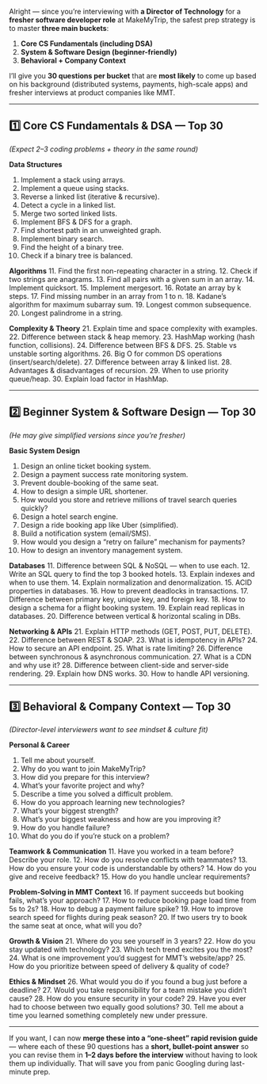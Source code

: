 Alright — since you’re interviewing with **a Director of Technology** for a **fresher software developer role** at MakeMyTrip, the safest prep strategy is to master **three main buckets**:

1. **Core CS Fundamentals (including DSA)**
2. **System & Software Design (beginner-friendly)**
3. **Behavioral + Company Context**

I’ll give you **30 questions per bucket** that are **most likely** to come up based on his background (distributed systems, payments, high-scale apps) and fresher interviews at product companies like MMT.

---

## **1️⃣ Core CS Fundamentals & DSA — Top 30**

*(Expect 2–3 coding problems + theory in the same round)*

**Data Structures**

1. Implement a stack using arrays.
2. Implement a queue using stacks.
3. Reverse a linked list (iterative & recursive).
4. Detect a cycle in a linked list.
5. Merge two sorted linked lists.
6. Implement BFS & DFS for a graph.
7. Find shortest path in an unweighted graph.
8. Implement binary search.
9. Find the height of a binary tree.
10. Check if a binary tree is balanced.

**Algorithms**
11. Find the first non-repeating character in a string.
12. Check if two strings are anagrams.
13. Find all pairs with a given sum in an array.
14. Implement quicksort.
15. Implement mergesort.
16. Rotate an array by k steps.
17. Find missing number in an array from 1 to n.
18. Kadane’s algorithm for maximum subarray sum.
19. Longest common subsequence.
20. Longest palindrome in a string.

**Complexity & Theory**
21. Explain time and space complexity with examples.
22. Difference between stack & heap memory.
23. HashMap working (hash function, collisions).
24. Difference between BFS & DFS.
25. Stable vs unstable sorting algorithms.
26. Big O for common DS operations (insert/search/delete).
27. Difference between array & linked list.
28. Advantages & disadvantages of recursion.
29. When to use priority queue/heap.
30. Explain load factor in HashMap.

---

## **2️⃣ Beginner System & Software Design — Top 30**

*(He may give simplified versions since you’re fresher)*

**Basic System Design**

1. Design an online ticket booking system.
2. Design a payment success rate monitoring system.
3. Prevent double-booking of the same seat.
4. How to design a simple URL shortener.
5. How would you store and retrieve millions of travel search queries quickly?
6. Design a hotel search engine.
7. Design a ride booking app like Uber (simplified).
8. Build a notification system (email/SMS).
9. How would you design a “retry on failure” mechanism for payments?
10. How to design an inventory management system.

**Databases**
11. Difference between SQL & NoSQL — when to use each.
12. Write an SQL query to find the top 3 booked hotels.
13. Explain indexes and when to use them.
14. Explain normalization and denormalization.
15. ACID properties in databases.
16. How to prevent deadlocks in transactions.
17. Difference between primary key, unique key, and foreign key.
18. How to design a schema for a flight booking system.
19. Explain read replicas in databases.
20. Difference between vertical & horizontal scaling in DBs.

**Networking & APIs**
21. Explain HTTP methods (GET, POST, PUT, DELETE).
22. Difference between REST & SOAP.
23. What is idempotency in APIs?
24. How to secure an API endpoint.
25. What is rate limiting?
26. Difference between synchronous & asynchronous communication.
27. What is a CDN and why use it?
28. Difference between client-side and server-side rendering.
29. Explain how DNS works.
30. How to handle API versioning.

---

## **3️⃣ Behavioral & Company Context — Top 30**

*(Director-level interviewers want to see mindset & culture fit)*

**Personal & Career**

1. Tell me about yourself.
2. Why do you want to join MakeMyTrip?
3. How did you prepare for this interview?
4. What’s your favorite project and why?
5. Describe a time you solved a difficult problem.
6. How do you approach learning new technologies?
7. What’s your biggest strength?
8. What’s your biggest weakness and how are you improving it?
9. How do you handle failure?
10. What do you do if you’re stuck on a problem?

**Teamwork & Communication**
11. Have you worked in a team before? Describe your role.
12. How do you resolve conflicts with teammates?
13. How do you ensure your code is understandable by others?
14. How do you give and receive feedback?
15. How do you handle unclear requirements?

**Problem-Solving in MMT Context**
16. If payment succeeds but booking fails, what’s your approach?
17. How to reduce booking page load time from 5s to 2s?
18. How to debug a payment failure spike?
19. How to improve search speed for flights during peak season?
20. If two users try to book the same seat at once, what will you do?

**Growth & Vision**
21. Where do you see yourself in 3 years?
22. How do you stay updated with technology?
23. Which tech trend excites you the most?
24. What is one improvement you’d suggest for MMT’s website/app?
25. How do you prioritize between speed of delivery & quality of code?

**Ethics & Mindset**
26. What would you do if you found a bug just before a deadline?
27. Would you take responsibility for a team mistake you didn’t cause?
28. How do you ensure security in your code?
29. Have you ever had to choose between two equally good solutions?
30. Tell me about a time you learned something completely new under pressure.

---

If you want, I can now **merge these into a “one-sheet” rapid revision guide** — where each of these 90 questions has a **short, bullet-point answer** so you can revise them in **1–2 days before the interview** without having to look them up individually.
That will save you from panic Googling during last-minute prep.
